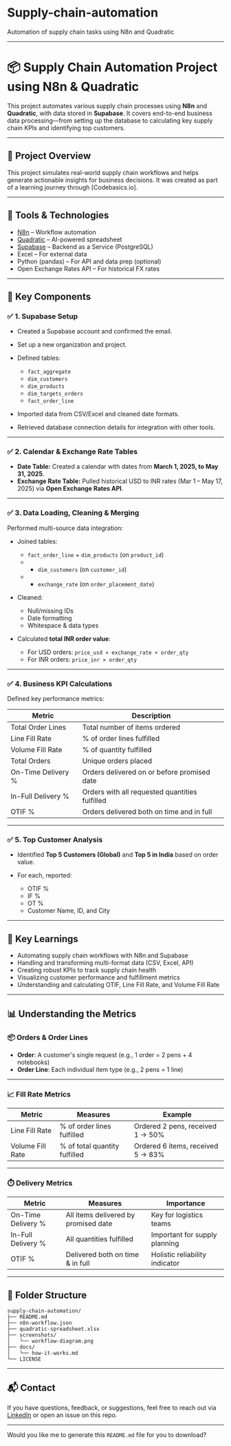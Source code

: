 # Supply-chain-automation
Automation of supply chain tasks using N8n and Quadratic


---

# 📦 Supply Chain Automation Project using N8n & Quadratic

This project automates various supply chain processes using **N8n** and **Quadratic**, with data stored in **Supabase**. It covers end-to-end business data processing—from setting up the database to calculating key supply chain KPIs and identifying top customers.

---

## 🚀 Project Overview

This project simulates real-world supply chain workflows and helps generate actionable insights for business decisions. It was created as part of a learning journey through \[Codebasics.io].

---

## 🧰 Tools & Technologies

* [N8n](https://n8n.io/) – Workflow automation
* [Quadratic](https://quadratic.to/) – AI-powered spreadsheet
* [Supabase](https://supabase.com/) – Backend as a Service (PostgreSQL)
* Excel – For external data
* Python (pandas) – For API and data prep (optional)
* Open Exchange Rates API – For historical FX rates

---

## 📌 Key Components

### ✅ 1. Supabase Setup

* Created a Supabase account and confirmed the email.
* Set up a new organization and project.
* Defined tables:

  * `fact_aggregate`
  * `dim_customers`
  * `dim_products`
  * `dim_targets_orders`
  * `fact_order_line`
* Imported data from CSV/Excel and cleaned date formats.
* Retrieved database connection details for integration with other tools.

---

### ✅ 2. Calendar & Exchange Rate Tables

* **Date Table:** Created a calendar with dates from **March 1, 2025, to May 31, 2025**.
* **Exchange Rate Table:** Pulled historical USD to INR rates (Mar 1 – May 17, 2025) via **Open Exchange Rates API**.

---

### ✅ 3. Data Loading, Cleaning & Merging

Performed multi-source data integration:

* Joined tables:

  * `fact_order_line` + `dim_products` (on `product_id`)
  * * `dim_customers` (on `customer_id`)
  * * `exchange_rate` (on `order_placement_date`)
* Cleaned:

  * Null/missing IDs
  * Date formatting
  * Whitespace & data types
* Calculated **total INR order value**:

  * For USD orders: `price_usd × exchange_rate × order_qty`
  * For INR orders: `price_inr × order_qty`

---

### ✅ 4. Business KPI Calculations

Defined key performance metrics:

| Metric             | Description                                    |
| ------------------ | ---------------------------------------------- |
| Total Order Lines  | Total number of items ordered                  |
| Line Fill Rate     | % of order lines fulfilled                     |
| Volume Fill Rate   | % of quantity fulfilled                        |
| Total Orders       | Unique orders placed                           |
| On-Time Delivery % | Orders delivered on or before promised date    |
| In-Full Delivery % | Orders with all requested quantities fulfilled |
| OTIF %             | Orders delivered both on time and in full      |

---

### ✅ 5. Top Customer Analysis

* Identified **Top 5 Customers (Global)** and **Top 5 in India** based on order value.
* For each, reported:

  * OTIF %
  * IF %
  * OT %
  * Customer Name, ID, and City

---

## 🧠 Key Learnings

* Automating supply chain workflows with N8n and Supabase
* Handling and transforming multi-format data (CSV, Excel, API)
* Creating robust KPIs to track supply chain health
* Visualizing customer performance and fulfillment metrics
* Understanding and calculating OTIF, Line Fill Rate, and Volume Fill Rate

---

## 📊 Understanding the Metrics

### 📦 Orders & Order Lines

* **Order**: A customer's single request (e.g., 1 order = 2 pens + 4 notebooks)
* **Order Line**: Each individual item type (e.g., 2 pens = 1 line)

---

### 📈 Fill Rate Metrics

| Metric           | Measures                      | Example                           |
| ---------------- | ----------------------------- | --------------------------------- |
| Line Fill Rate   | % of order lines fulfilled    | Ordered 2 pens, received 1 → 50%  |
| Volume Fill Rate | % of total quantity fulfilled | Ordered 6 items, received 5 → 83% |

---

### ⏱️ Delivery Metrics

| Metric             | Measures                             | Importance                     |
| ------------------ | ------------------------------------ | ------------------------------ |
| On-Time Delivery % | All items delivered by promised date | Key for logistics teams        |
| In-Full Delivery % | All quantities fulfilled             | Important for supply planning  |
| OTIF %             | Delivered both on time & in full     | Holistic reliability indicator |

---

## 📁 Folder Structure

```
supply-chain-automation/
├── README.md
├── n8n-workflow.json
├── quadratic-spreadsheet.xlsx
├── screenshots/
│   └── workflow-diagram.png
├── docs/
│   └── how-it-works.md
└── LICENSE
```

---

## 📬 Contact

If you have questions, feedback, or suggestions, feel free to reach out via [LinkedIn](https://www.linkedin.com/in/your-profile/) or open an issue on this repo.

---

Would you like me to generate this `README.md` file for you to download?
